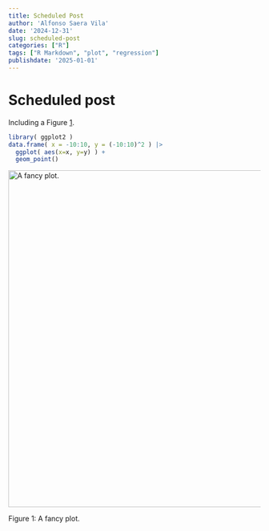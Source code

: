 ```yaml
---
title: Scheduled Post
author: 'Alfonso Saera Vila'
date: '2024-12-31'
slug: scheduled-post
categories: ["R"]
tags: ["R Markdown", "plot", "regression"]
publishdate: '2025-01-01'
---
```





# Scheduled post

Including a Figure <a href="#fig:plot">1</a>.


``` r
library( ggplot2 )
data.frame( x = -10:10, y = (-10:10)^2 ) |>
  ggplot( aes(x=x, y=y) ) +
  geom_point()
```

<div class="figure">
<img src="{{< blogdown/postref >}}index_files/figure-html/plot-1.png" alt="A fancy plot." width="672" />
<p class="caption"><span id="fig:plot"></span>Figure 1: A fancy plot.</p>
</div>

